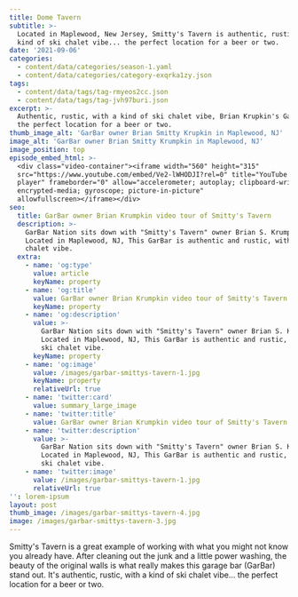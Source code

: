 ```yaml
---
title: Dome Tavern
subtitle: >-
  Located in Maplewood, New Jersey, Smitty's Tavern is authentic, rustic, with a
  kind of ski chalet vibe... the perfect location for a beer or two.
date: '2021-09-06'
categories:
  - content/data/categories/season-1.yaml
  - content/data/categories/category-exqrka1zy.json
tags:
  - content/data/tags/tag-rmyeos2cc.json
  - content/data/tags/tag-jvh97buri.json
excerpt: >-
  Authentic, rustic, with a kind of ski chalet vibe, Brian Krupkin's GarBar is
  the perfect location for a beer or two.
thumb_image_alt: 'GarBar owner Brian Smitty Krupkin in Maplewood, NJ'
image_alt: 'GarBar owner Brian Smitty Krumpkin in Maplewood, NJ'
image_position: top
episode_embed_html: >-
  <div class="video-container"><iframe width="560" height="315"
  src="https://www.youtube.com/embed/Ve2-lWHODJI?rel=0" title="YouTube video
  player" frameborder="0" allow="accelerometer; autoplay; clipboard-write;
  encrypted-media; gyroscope; picture-in-picture"
  allowfullscreen></iframe></div>
seo:
  title: GarBar owner Brian Krumpkin video tour of Smitty's Tavern
  description: >-
    GarBar Nation sits down with "Smitty's Tavern" owner Brian S. Krumpkin.
    Located in Maplewood, NJ, This GarBar is authentic and rustic, with a ski
    chalet vibe.
  extra:
    - name: 'og:type'
      value: article
      keyName: property
    - name: 'og:title'
      value: GarBar owner Brian Krumpkin video tour of Smitty's Tavern
      keyName: property
    - name: 'og:description'
      value: >-
        GarBar Nation sits down with "Smitty's Tavern" owner Brian S. Krumpkin.
        Located in Maplewood, NJ, This GarBar is authentic and rustic, with a
        ski chalet vibe.
      keyName: property
    - name: 'og:image'
      value: /images/garbar-smittys-tavern-1.jpg
      keyName: property
      relativeUrl: true
    - name: 'twitter:card'
      value: summary_large_image
    - name: 'twitter:title'
      value: GarBar owner Brian Krumpkin video tour of Smitty's Tavern
    - name: 'twitter:description'
      value: >-
        GarBar Nation sits down with "Smitty's Tavern" owner Brian S. Krumpkin.
        Located in Maplewood, NJ, This GarBar is authentic and rustic, with a
        ski chalet vibe.
    - name: 'twitter:image'
      value: /images/garbar-smittys-tavern-1.jpg
      relativeUrl: true
'': lorem-ipsum
layout: post
thumb_image: /images/garbar-smittys-tavern-4.jpg
image: /images/garbar-smittys-tavern-3.jpg
---
```

Smitty's Tavern is a great example of working with what you might not know you already have. After cleaning out the junk and a little power washing, the beauty of the original walls is what really makes this garage bar (GarBar) stand out. It's authentic, rustic, with a kind of ski chalet vibe...  the perfect location for a beer or two.
